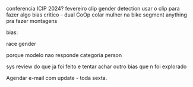 conferencia ICIP 2024?
fevereiro
clip gender detection
usar o clip para fazer algo
bias critico - dual CoOp
colar mulher na bike
segment anything pra fazer montagens

bias:

race
gender

porque modelo nao responde categoria person

sys review do que ja foi feito e tentar achar outro bias que n foi explorado

Agendar e-mail com update - toda sexta.